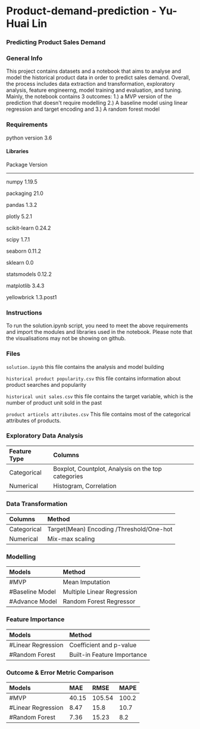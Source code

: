 # Product-demand-prediction - Yu-Huai Lin
### Predicting Product Sales Demand

### General Info
This project contains datasets and a notebook that aims to analyse and model the historical product data in order to predict sales demand. Overall, the process includes data extraction and transformation, exploratory analysis, feature engineerng, model training and evaluation, and tuning.
Mainly, the notebook contains 3 outcomes: 1.) a MVP version of the prediction that doesn't require modelling 2.) A baseline model using linear regression and target encoding and 3.) A random forest model 

### Requirements

python version 3.6

#### Libraries
Package             Version
------------------- ---------
numpy               1.19.5

packaging           21.0

pandas              1.3.2

plotly              5.2.1

scikit-learn        0.24.2

scipy               1.7.1

seaborn             0.11.2

sklearn             0.0

statsmodels         0.12.2

matplotlib          3.4.3

yellowbrick         1.3.post1


### Instructions
To run the solution.ipynb script, you need to meet the above requirements and import the modules and libraries used in the notebook. Please note that the visualisations may not be showing on github.

### Files
`solution.ipynb`
this file contains the analysis and model building

`historical product popularity.csv`
this file contains information about product searches and popularity 

`historical unit sales.csv`
this file contains the target variable, which is the number of product unit sold in the past

`product articels attributes.csv`
This file contains most of the categorical attributes of products. 

### Exploratory Data Analysis

| Feature Type | Columns|
|:----|:-----------|
| Categorical | Boxplot, Countplot, Analysis on the top categories|
| Numerical| Histogram, Correlation|

### Data Transformation

| Columns| Method|
|:----|:-----------|
| Categorical | Target(Mean) Encoding /Threshold/One-hot|
| Numerical| Mix-max scaling |

### Modelling

| Models | Method|
|:----|:-----------|
| #MVP | Mean Imputation|
| #Baseline Model| Multiple Linear Regression |
| #Advance Model| Random Forest Regressor |

### Feature Importance

| Models | Method|
|:----|:-----------|
| #Linear Regression| Coefficient and p-value |
| #Random Forest| Built-in Feature Importance |

### Outcome & Error Metric Comparison

| Models |MAE|RMSE|MAPE|
|:----|:---|:---|:---|
| #MVP |40.15 |105.54|100.2|
| #Linear Regression|8.47 |15.8|10.7|
| #Random Forest|7.36 | 15.23|8.2 |


